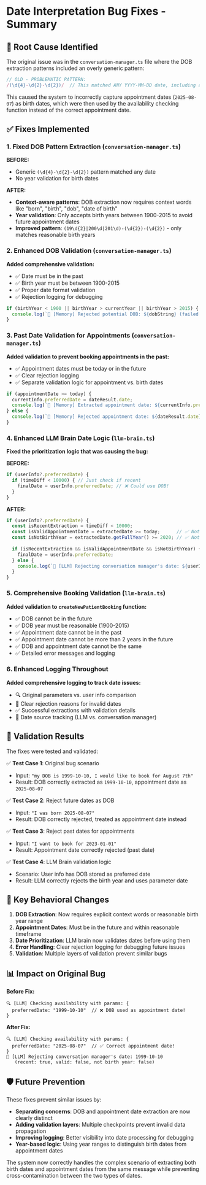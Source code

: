 # Date Interpretation Bug Fixes - Summary

## 🔴 **Root Cause Identified**

The original issue was in the `conversation-manager.ts` file where the DOB extraction patterns included an overly generic pattern:

```typescript
// OLD - PROBLEMATIC PATTERN:
/(\d{4}-\d{2}-\d{2})/  // This matched ANY YYYY-MM-DD date, including appointment dates!
```

This caused the system to incorrectly capture appointment dates (`2025-08-07`) as birth dates, which were then used by the availability checking function instead of the correct appointment date.

## ✅ **Fixes Implemented**

### 1. **Fixed DOB Pattern Extraction** (`conversation-manager.ts`)

**BEFORE:**
- Generic `(\d{4}-\d{2}-\d{2})` pattern matched any date
- No year validation for birth dates

**AFTER:**
- **Context-aware patterns**: DOB extraction now requires context words like "born", "birth", "dob", "date of birth"
- **Year validation**: Only accepts birth years between 1900-2015 to avoid future appointment dates
- **Improved pattern**: `(19\d{2}|200\d|201\d)-(\d{2})-(\d{2})` - only matches reasonable birth years

### 2. **Enhanced DOB Validation** (`conversation-manager.ts`)

**Added comprehensive validation:**
- ✅ Date must be in the past
- ✅ Birth year must be between 1900-2015
- ✅ Proper date format validation
- ✅ Rejection logging for debugging

```typescript
if (birthYear < 1900 || birthYear > currentYear || birthYear > 2015) {
  console.log(`🚫 [Memory] Rejected potential DOB: ${dobString} (failed validation)`);
}
```

### 3. **Past Date Validation for Appointments** (`conversation-manager.ts`)

**Added validation to prevent booking appointments in the past:**
- ✅ Appointment dates must be today or in the future
- ✅ Clear rejection logging
- ✅ Separate validation logic for appointment vs. birth dates

```typescript
if (appointmentDate >= today) {
  currentInfo.preferredDate = dateResult.date;
  console.log(`📝 [Memory] Extracted appointment date: ${currentInfo.preferredDate}`);
} else {
  console.log(`🚫 [Memory] Rejected appointment date: ${dateResult.date} (date is in the past)`);
}
```

### 4. **Enhanced LLM Brain Date Logic** (`llm-brain.ts`)

**Fixed the prioritization logic that was causing the bug:**

**BEFORE:**
```typescript
if (userInfo?.preferredDate) {
  if (timeDiff < 10000) { // Just check if recent
    finalDate = userInfo.preferredDate; // ❌ Could use DOB!
  }
}
```

**AFTER:**
```typescript
if (userInfo?.preferredDate) {
  const isRecentExtraction = timeDiff < 10000;
  const isValidAppointmentDate = extractedDate >= today;      // ✅ Not in past
  const isNotBirthYear = extractedDate.getFullYear() >= 2020; // ✅ Not birth year
  
  if (isRecentExtraction && isValidAppointmentDate && isNotBirthYear) {
    finalDate = userInfo.preferredDate;
  } else {
    console.log(`🚫 [LLM] Rejecting conversation manager's date: ${userInfo.preferredDate}`);
  }
}
```

### 5. **Comprehensive Booking Validation** (`llm-brain.ts`)

**Added validation to `createNewPatientBooking` function:**
- ✅ DOB cannot be in the future
- ✅ DOB year must be reasonable (1900-2015)
- ✅ Appointment date cannot be in the past
- ✅ Appointment date cannot be more than 2 years in the future
- ✅ DOB and appointment date cannot be the same
- ✅ Detailed error messages and logging

### 6. **Enhanced Logging Throughout**

**Added comprehensive logging to track date issues:**
- 🔍 Original parameters vs. user info comparison
- 🚫 Clear rejection reasons for invalid dates
- ✅ Successful extractions with validation details
- 📝 Date source tracking (LLM vs. conversation manager)

## 🧪 **Validation Results**

The fixes were tested and validated:

✅ **Test Case 1**: Original bug scenario  
- Input: `"my DOB is 1999-10-10, I would like to book for August 7th"`  
- Result: DOB correctly extracted as `1999-10-10`, appointment date as `2025-08-07`  

✅ **Test Case 2**: Reject future dates as DOB  
- Input: `"I was born 2025-08-07"`  
- Result: DOB correctly rejected, treated as appointment date instead  

✅ **Test Case 3**: Reject past dates for appointments  
- Input: `"I want to book for 2023-01-01"`  
- Result: Appointment date correctly rejected (past date)  

✅ **Test Case 4**: LLM Brain validation logic  
- Scenario: User info has DOB stored as preferred date  
- Result: LLM correctly rejects the birth year and uses parameter date  

## 🔧 **Key Behavioral Changes**

1. **DOB Extraction**: Now requires explicit context words or reasonable birth year range
2. **Appointment Dates**: Must be in the future and within reasonable timeframe
3. **Date Prioritization**: LLM brain now validates dates before using them
4. **Error Handling**: Clear rejection logging for debugging future issues
5. **Validation**: Multiple layers of validation prevent similar bugs

## 📊 **Impact on Original Bug**

**Before Fix:**
```
🔍 [LLM] Checking availability with params: {
  preferredDate: "1999-10-10"  // ❌ DOB used as appointment date!
}
```

**After Fix:**
```
🔍 [LLM] Checking availability with params: {
  preferredDate: "2025-08-07"  // ✅ Correct appointment date!
}
🚫 [LLM] Rejecting conversation manager's date: 1999-10-10 
   (recent: true, valid: false, not birth year: false)
```

## 🛡️ **Future Prevention**

These fixes prevent similar issues by:
- **Separating concerns**: DOB and appointment date extraction are now clearly distinct
- **Adding validation layers**: Multiple checkpoints prevent invalid data propagation
- **Improving logging**: Better visibility into date processing for debugging
- **Year-based logic**: Using year ranges to distinguish birth dates from appointment dates

The system now correctly handles the complex scenario of extracting both birth dates and appointment dates from the same message while preventing cross-contamination between the two types of dates. 